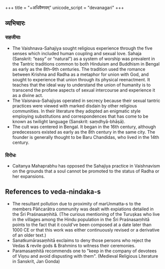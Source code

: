 +++
title = "+अधिवैष्णवम्"
unicode_script = "devanagari"
+++

## व्यभिचारः
### सहजीयाः
- The Vaishnava-Sahajiya sought religious experience through the five senses which included human coupling and sexual love. Sahaja (Sanskrit: “easy” or “natural”) as a system of worship was prevalent in the Tantric traditions common to both Hinduism and Buddhism in Bengal as early as the 8th–9th centuries. The tradition used the romance between Krishna and Radha as a metaphor for union with God, and sought to experience that union through its physical reenactment. It teaches that the ideal way to understand the union of humanity is to transcend the profane aspects of sexual intercourse and experience it as a divine act. 
- The Vaisnava-Sahajiyas operated in secrecy because their sexual tantric practices were viewed with marked disdain by other religious communities. In their literature they adopted an enigmatic style employing substitutions and correspondences that has come to be known as twilight language (Sanskrit: saṃdhyā-bhāṣā).
- The cult was centered in Bengal. It began in the 16th century, although predecessors existed as early as the 8th century in the same city. The founder is generally thought to be Baru Chandidas, who lived in the 14th century. 

### विरोधः
- Caitanya Mahaprabhu has opposed the Sahajiya practice in Vaishnavism on the grounds that a soul cannot be promoted to the status of Radha or her expansions.


## References to veda-nindaka-s
- The resultant pollution due to proximity of marUnmatta-s to the members Pāñcarātra community was dealt with expiations detailed in the Śri Praśnasaṃhitā. (The curious mentioning of the Turuṣkas who live in the villages among the Hindu population in the Śri Praśnasaṃhitā points to the fact that it could've been composed at a date later than 1000 CE or that this work was either continuously revised or a derivative of an older text.)
- Sanatkumārasaṃhitā exclaims to deny those persons who reject the Vedas & revile gods & Brahmins to witness their ceremonies. 
- Paramasaṃhitā recommends one to "keep in the company of devotees of Viṣṇu and avoid dispusting with them". (Medieval Religious Literature in Sanskrit, Jan Gonda)

